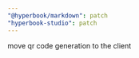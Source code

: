 ```yaml
---
"@hyperbook/markdown": patch
"hyperbook-studio": patch
---
```


move qr code generation to the client
